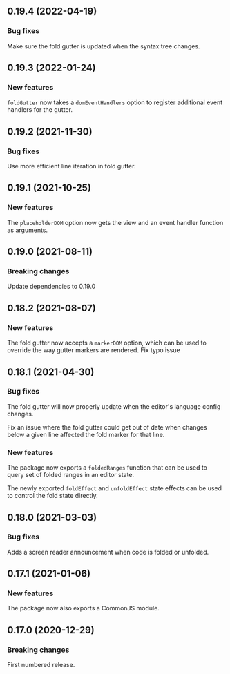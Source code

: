 ## 0.19.4 (2022-04-19)

### Bug fixes

Make sure the fold gutter is updated when the syntax tree changes.

## 0.19.3 (2022-01-24)

### New features

`foldGutter` now takes a `domEventHandlers` option to register additional event handlers for the gutter.

## 0.19.2 (2021-11-30)

### Bug fixes

Use more efficient line iteration in fold gutter.

## 0.19.1 (2021-10-25)

### New features

The `placeholderDOM` option now gets the view and an event handler function as arguments.

## 0.19.0 (2021-08-11)

### Breaking changes

Update dependencies to 0.19.0

## 0.18.2 (2021-08-07)

### New features

The fold gutter now accepts a `markerDOM` option, which can be used to override the way gutter markers are rendered. Fix typo issue

## 0.18.1 (2021-04-30)

### Bug fixes

The fold gutter will now properly update when the editor's language config changes.

Fix an issue where the fold gutter could get out of date when changes below a given line affected the fold marker for that line.

### New features

The package now exports a `foldedRanges` function that can be used to query set of folded ranges in an editor state.

The newly exported `foldEffect` and `unfoldEffect` state effects can be used to control the fold state directly.

## 0.18.0 (2021-03-03)

### Bug fixes

Adds a screen reader announcement when code is folded or unfolded.

## 0.17.1 (2021-01-06)

### New features

The package now also exports a CommonJS module.

## 0.17.0 (2020-12-29)

### Breaking changes

First numbered release.

